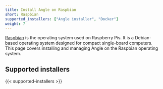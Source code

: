 ```yaml
---
title: Install Angle on Raspbian
short: Raspbian
supported_installers: ["Angle installer", "Docker"]
weight: 7
---
```


[Raspbian] is the operating system used on Raspberry Pis. It is a Debian-based operating system designed for compact single-board computers. This page covers installing and managing Angle on the Raspbian operating system.

## Supported installers

{{< supported-installers >}}

[raspbian]: https://www.raspbian.org/
